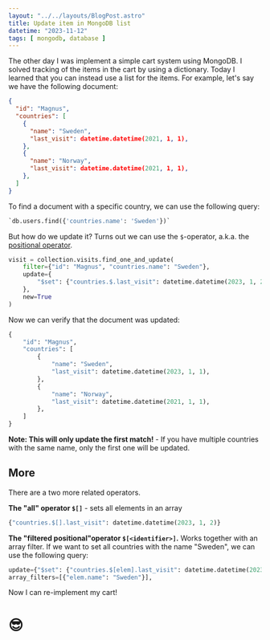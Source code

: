 ```yaml
---
layout: "../../layouts/BlogPost.astro"
title: Update item in MongoDB list 
datetime: "2023-11-12"
tags: [ mongodb, database ]
---
```


The other day I was implement a simple cart system using MongoDB. I solved tracking of the items in the cart by using a dictionary.
Today I learned that you can instead use a list for the items. For example, let's say we have the following document:

```json
{
  "id": "Magnus",
  "countries": [
    {
      "name": "Sweden",
      "last_visit": datetime.datetime(2021, 1, 1),
    },
    {
      "name": "Norway",
      "last_visit": datetime.datetime(2021, 1, 1),
    },
  ]
}
```

To find a document with a specific country, we can use the following query:
```python
`db.users.find({'countries.name': 'Sweden'})`
```

But how do we update it? Turns out we can use the `$`-operator, a.k.a. the [positional operator](https://www.mongodb.com/docs/manual/reference/operator/update/positional).

```python
visit = collection.visits.find_one_and_update(
    filter={"id": "Magnus", "countries.name": "Sweden"},
    update={
        "$set": {"countries.$.last_visit": datetime.datetime(2023, 1, 2)}
    },
    new=True
)
```

Now we can verify that the document was updated:
```python
{
    "id": "Magnus",
    "countries": [
        {
            "name": "Sweden",
            "last_visit": datetime.datetime(2023, 1, 1),
        },
        {
            "name": "Norway",
            "last_visit": datetime.datetime(2021, 1, 1),
        },
    ]
}
```

**Note: This will only update the first match!** - If you have multiple countries with the same name, only the first one will be updated.

## More

There are a two more related operators. 

**The "all" operator `$[]`** - sets all elements in an array

```python
{"countries.$[].last_visit": datetime.datetime(2023, 1, 2)}
```

**The "filtered positional"operator `$[<identifier>]`.** Works together with an array filter. If we want to set all countries with the name "Sweden", we can use the following query: 

```python
update={"$set": {"countries.$[elem].last_visit": datetime.datetime(2023, 1, 2)}}
array_filters=[{"elem.name": "Sweden"}],
```

Now I can re-implement my cart!

# 😎

